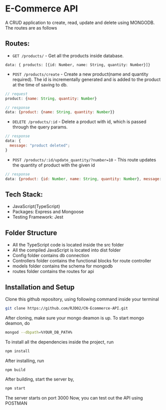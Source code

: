 # E-Commerce API

A CRUD application to create, read, update and delete using MONGODB. The routes are as follows

## Routes:

- `GET /products/` - Get all the products inside database.

```JS
data: { products: [{id: Number, name: String, quantity: Number}]}
```

- `POST /products/create` - Create a new product(name and quantity required). The id is incrementally generated and is added to the product at the time of saving to db.

```js
// request
product: {name: String, quantity: Number}

// response
data: {product: {name: String, quantity: Number}}
```

- `DELETE /products/:id` - Delete a product with id, which is passed through the query params.

```js
// response
data: {
  message: "product deleted";
}
```

- `POST /products/:id/update_quantity/?number=10` - This route updates the quantity of product with the given id

```js
// response
data: {product: {id: Number, name: String, quantity: Number}, message: String}
```

## Tech Stack:

- JavaScript(TypeScript)
- Packages: Express and Mongoose
- Testing Framework: Jest

## Folder Structure

- All the TypeScript code is located inside the src folder
- All the compiled JavaScript is located into dist folder
- Config folder contains db connection
- Controllers folder contains the functional blocks for route controller
- models folder contains the schema for mongodb
- routes folder contains the routes for api

## Installation and Setup

Clone this github repository, using following command inside your terminal

```bash
git clone https://github.com/RJD02/CN-Ecommerce-API.git
```

After cloning, make sure your mongo deamon is up. To start mongo deamon, do

```bash
mongod --dbpath=%YOUR_DB_PATH%
```

To install all the dependencies inside the project, run

```bash
npm install
```

After installing, run

```bash
npm build
````

After building, start the server by,

```bash
npm start
```

The server starts on port 3000
Now, you can test out the API using POSTMAN
